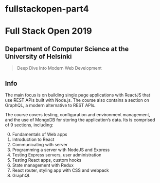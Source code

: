 # fullstackopen-part4

# Full Stack Open 2019

## Department of Computer Science at the University of Helsinki

> Deep Dive Into Modern Web Development

## Info

The main focus is on building single page applications with ReactJS that use REST APIs built with Node.js. The course also contains a section on GraphQL, a modern alternative to REST APIs.

The course covers testing, configuration and environment management, and the use of MongoDB for storing the application’s data. Its is comprised of 9 sections, including:

0. Fundamentals of Web apps
1. Introduction to React
1. Communicating with server
1. Programming a server with NodeJS and Express
1. Testing Express servers, user administration
1. Testing React apps, custom hooks
1. State management with Redux
1. React router, styling app with CSS and webpack
1. GraphQL
